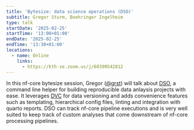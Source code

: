 ```yaml
---
title: 'Bytesize: data science operations (DSO)'
subtitle: Gregor Sturm, Boehringer Ingelheim
type: talk
startDate: '2025-02-25'
startTime: '13:00+01:00'
endDate: '2025-02-25'
endTime: '13:30+01:00'
locations:
  - name: Online
    links:
      - https://kth-se.zoom.us/j/68390542812
---
```


In this nf-core bytesize session, Gregor ([@grst](https://github.com/grst)) will talk about [DSO](https://github.com/Boehringer-Ingelheim/dso), a command line helper for building reproducible data anlaysis projects with ease. It leverages [DVC](https://dvc.org/) 
for data versioning and adds convenience features such as templating, hierarchical config files, linting and integration with quarto reports. DSO can track nf-core pipeline executions and is very well suited to keep track of custom analyses that 
come downstream of nf-core processing pipelines. 
